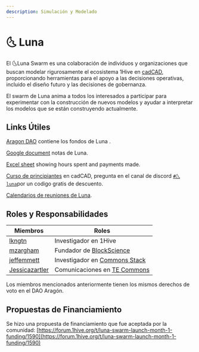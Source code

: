 ```yaml
---
description: Simulación y Modelado
---
```


# 🌜 Luna

El 🌜Luna Swarm es una colaboración de individuos y organizaciones que buscan modelar rigurosamente el ecosistema 1Hive en [cadCAD](http://cadcad.org), proporcionando herramientas para el apoyo a las decisiones operativas, incluido el diseño futuro y las decisiones de gobernanza.&#x20;

El swarm de Luna anima a todos los interesados a participar para experimentar con la construcción de nuevos modelos y ayudar a interpretar los modelos que se están construyendo actualmente.&#x20;

## Links Útiles&#x20;

&#x20;[Aragon DAO](https://aragon.1hive.org/#/luna/) contiene los fondos de Luna .

&#x20;[Google document](https://docs.google.com/document/d/1UkWflaDNh5aF8BeRUoIQx3g3z7P2mE0cU0N4dbwz4Sk/edit#heading=h.jq42e3ro14o3) notas de Luna.

&#x20;[Excel sheet](https://docs.google.com/spreadsheets/d/1pnKFUvbeWdS\_C7KlFoM\_GM2mFq0yCCfdVVI-UFqP20s/edit#gid=0) showing hours spent and payments made.

[Curso de principiantes](https://www.cadcad.education) en cadCAD, pregunta en el canal de discord [`#🌜luna`](https://discord.gg/efpG78vZ4q)por un codigo gratis de descuento.

[Calendarios de reuniones de Luna](https://calendar.google.com/calendar/embed?src=cadcad.org%40gmail.com\&ctz=America%2FVancouver).

## Roles y Responsabilidades

| Miembros                                                           | Roles                                                     |
| ------------------------------------------------------------------ | --------------------------------------------------------- |
| [lkngtn](https://forum.1hive.org/u/lkngtn)                         | Investigador en 1Hive                                     |
| [mzargham](https://forum.1hive.org/u/mzargham/summary)             | Fundador de [BlockScience](https://block.science)         |
| [jeffemmett](https://forum.1hive.org/u/jeffemmett/summary)         | Investigador en [Commons Stack](https://commonsstack.org) |
| [Jessicazartler](https://forum.1hive.org/u/jessicazartler/summary) | Comunicaciones en [TE Commons](https://tecommons.org)     |

Los miembros mencionados anteriormente tienen los mismos derechos de voto en el DAO Aragón.&#x20;

## Propuestas de Financiamiento

Se hizo una propuesta de financiamiento que fue aceptada por la comunidad: [https://forum.1hive.org/t/luna-swarm-launch-month-1-funding/1590](https://forum.1hive.org/t/luna-swarm-launch-month-1-funding/1590)
